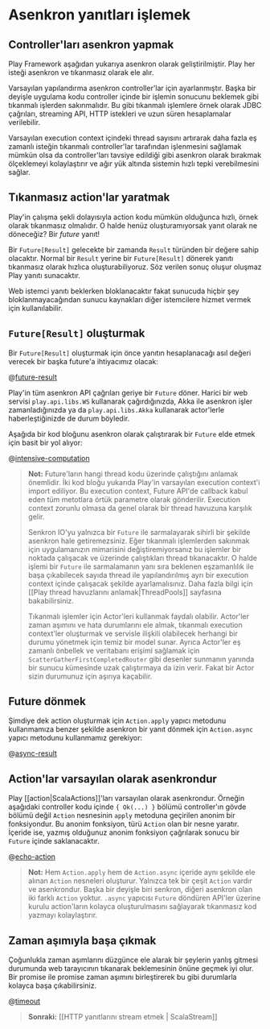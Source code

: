 <!--- Copyright (C) 2009-2014 Typesafe Inc. <http://www.typesafe.com> -->
# Asenkron yanıtları işlemek

## Controller'ları asenkron yapmak

Play Framework aşağıdan yukarıya asenkron olarak geliştirilmiştir. Play her isteği asenkron ve tıkanmasız olarak ele alır.

Varsayılan yapılandırma asenkron controller'lar için ayarlanmıştır. Başka bir deyişle uygulama kodu controller içinde bir işlemin sonucunu beklemek gibi tıkanmalı işlerden sakınmalıdır. Bu gibi tıkanmalı işlemlere örnek olarak JDBC çağrıları, streaming API, HTTP istekleri ve uzun süren hesaplamalar verilebilir.

Varsayılan execution context içindeki thread sayısını artırarak daha fazla eş zamanlı isteğin tıkanmalı controller'lar tarafından işlenmesini sağlamak mümkün olsa da controller'ları tavsiye edildiği gibi asenkron olarak bırakmak ölçeklemeyi kolaylaştırır ve ağır yük altında sistemin hızlı tepki verebilmesini sağlar.

## Tıkanmasız action'lar yaratmak

Play'in çalışma şekli dolayısıyla action kodu mümkün olduğunca hızlı, örnek olarak tıkanmasız olmalıdır. O halde henüz oluşturamıyorsak yanıt olarak ne döneceğiz? Bir *future* yanıt!

Bir `Future[Result]` gelecekte bir zamanda `Result` türünden bir değere sahip olacaktır. Normal bir `Result` yerine bir `Future[Result]` dönerek yanıtı tıkanmasız olarak hızlıca oluşturabiliyoruz. Söz verilen sonuç oluşur oluşmaz Play yanıtı sunacaktır.

Web istemci yanıtı beklerken bloklanacaktır fakat sunucuda hiçbir şey bloklanmayacağından sunucu kaynakları diğer istemcilere hizmet vermek için kullanılabilir.

## `Future[Result]` oluşturmak

Bir `Future[Result]` oluşturmak için önce yanıtın hesaplanacağı asıl değeri verecek bir başka future'a ihtiyacımız olacak:

@[future-result](code/ScalaAsync.scala)

Play'in tüm asenkron API çağrıları geriye bir `Future` döner. Harici bir web servisi `play.api.libs.WS` kullanarak çağırdığınızda, Akka ile asenkron işler zamanladığınızda ya da `play.api.libs.Akka` kullanarak actor'lerle haberleştiğinizde de durum böyledir.

Aşağıda bir kod bloğunu asenkron olarak çalıştırarak bir `Future` elde etmek için basit bir yol alıyor:

@[intensive-computation](code/ScalaAsync.scala)

> **Not:** Future'ların hangi thread kodu üzerinde çalıştığını anlamak önemlidir. İki kod bloğu yukarıda Play'in varsayılan execution context'i import ediliyor. Bu execution context, Future API'de callback kabul eden tüm metotlara örtük parametre olarak gönderilir. Execution context zorunlu olmasa da genel olarak bir thread havuzuna karşılık gelir.
>
> Senkron IO'yu yalnızca bir `Future` ile sarmalayarak sihirli bir şekilde asenkron hale getiremezsiniz. Eğer tıkanmalı işlemlerden sakınmak için uygulamanızın mimarisini değiştiremiyorsanız bu işlemler bir noktada çalışacak ve üzerinde çalıştıkları thread tıkanacaktır. O halde işlemi bir `Future`  ile sarmalamanın yanı sıra beklenen eşzamanlılık ile başa çıkabilecek sayıda thread ile yapılandırılmış ayrı bir execution context içinde çalışacak şekilde ayarlamalısınız. Daha fazla bilgi için [[Play thread havuzlarını anlamak|ThreadPools]] sayfasına bakabilirsiniz.
>
> Tıkanmalı işlemler için Actor'leri kullanmak faydalı olabilir. Actor'ler zaman aşımını ve hata durumlarını ele almak, tıkanmalı execution context'ler oluşturmak ve servisle ilişkili olabilecek herhangi bir durumu yönetmek için temiz bir model sunar. Ayrıca Actor'ler eş zamanlı önbellek ve veritabanı erişimi sağlamak için `ScatterGatherFirstCompletedRouter` gibi desenler sunmanın yanında bir sunucu kümesinde uzak çalıştırmaya da izin verir. Fakat bir Actor sizin durumunuz için aşırıya kaçabilir.

## Future dönmek

Şimdiye dek action oluşturmak için `Action.apply` yapıcı metodunu kullanmamıza benzer şekilde asenkron bir yanıt dönmek için `Action.async` yapıcı metodunu kullanmamız gerekiyor:

@[async-result](code/ScalaAsync.scala)

## Action'lar varsayılan olarak asenkrondur

Play [[action|ScalaActions]]'ları varsayılan olarak asenkrondur. Örneğin aşağıdaki controller kodu içinde `{ Ok(...) }` bölümü controller'ın gövde bölümü değil `Action` nesnesinin `apply` metoduna geçirilen anonim bir fonksiyondur. Bu anonim fonksiyon, türü `Action` olan bir nesne yaratır. İçeride ise, yazmış olduğunuz anonim fonksiyon çağrılarak sonucu bir `Future` içinde saklanacaktır.

@[echo-action](/manual/scalaGuide/main/http/code/ScalaActions.scala)

> **Not:** Hem `Action.apply` hem de `Action.async` içeride aynı şekilde ele alınan `Action` nesneleri oluşturur. Yalnızca tek bir çeşit `Action` vardır ve asenkrondur. Başka bir deyişle biri senkron, diğeri asenkron olan iki farklı `Action` yoktur. `.async` yapıcısı `Future` döndüren API'ler üzerine kurulu action'ların kolayca oluşturulmasını sağlayarak tıkanmasız kod yazmayı kolaylaştırır.

## Zaman aşımıyla başa çıkmak

Çoğunlukla zaman aşımlarını düzgünce ele alarak bir şeylerin yanlış gitmesi durumunda web tarayıcının tıkanarak beklemesinin önüne geçmek iyi olur. Bir promise ile promise zaman aşımını birleştirerek bu gibi durumlarla kolayca başa çıkabilirsiniz.

@[timeout](code/ScalaAsync.scala)

> **Sonraki:** [[HTTP yanıtlarını stream etmek | ScalaStream]]
